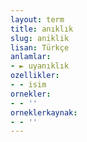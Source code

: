 ```yaml
---
layout: term
title: anıklık
slug: aniklik
lisan: Türkçe
anlamlar:
- ► uyanıklık
ozellikler:
- - isim
ornekler:
- - ''
orneklerkaynak:
- - ''
---
```

